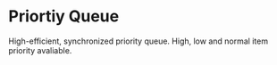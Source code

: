 # Priortiy Queue
High-efficient, synchronized priority queue. High, low and normal item priority avaliable.
